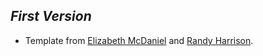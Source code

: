 ## *First Version*
 - Template from [Elizabeth McDaniel](https://elizabethmcd.github.io/) and [Randy Harrison](https://randalseanharrison.com/).